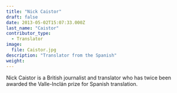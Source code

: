 ```yaml
---
title: "Nick Caistor"
draft: false
date: 2013-05-02T15:07:33.000Z
last_name: "Caistor"
contributor_type:
  - Translator
image:
  file: Caistor.jpg
description: "Translator from the Spanish"
weight:
---
```


Nick Caistor is a British journalist and translator who has twice been awarded the Valle-Inclán prize for Spanish translation.

